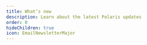```yaml
---
title: What’s new
description: Learn about the latest Polaris updates
order: 0
hideChildren: true
icon: EmailNewsletterMajor
---
```

